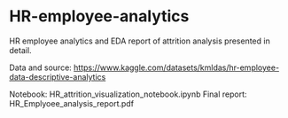 # HR-employee-analytics
HR employee analytics and EDA report of attrition analysis presented in detail. 

Data and source: https://www.kaggle.com/datasets/kmldas/hr-employee-data-descriptive-analytics

Notebook: HR_attrition_visualization_notebook.ipynb
Final report: HR_Emplyoee_analysis_report.pdf

